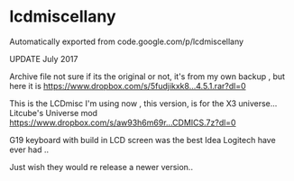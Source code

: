 # lcdmiscellany
Automatically exported from code.google.com/p/lcdmiscellany

 UPDATE  July 2017 
 
Archive file not sure if its the original or not, it's from my own backup , but here it is
https://www.dropbox.com/s/5fudjikxk8...4.5.1.rar?dl=0


This is the LCDmisc I'm using now , this version, is for the X3 universe... Litcube's Universe mod
https://www.dropbox.com/s/aw93h6m69r...CDMICS.7z?dl=0

G19 keyboard with build in LCD screen was the best Idea Logitech have ever had .. 

Just wish they would re release a newer version.. 
